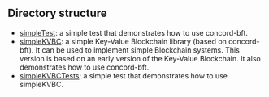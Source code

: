 Directory structure
----

- [simpleTest](./simpleTest): a simple test that demonstrates how to use concord-bft.
- [simpleKVBC](./simpleKVBC): a simple Key-Value Blockchain library (based on concord-bft). It can be used to implement simple Blockchain systems. This version is based on an early version of the Key-Value Blockchain. It also demonstrates how to use concord-bft.
- [simpleKVBCTests](./simpleKVBCTests): a simple test that demonstrates how to use simpleKVBC. 
 

